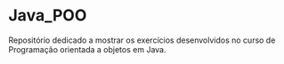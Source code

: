 # Java_POO
 Repositório dedicado a mostrar os exercícios desenvolvidos no curso de Programação orientada a objetos em Java.
